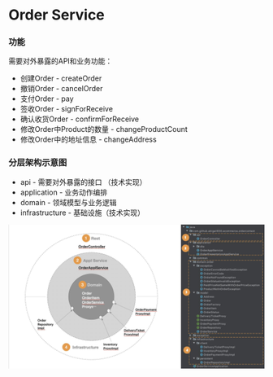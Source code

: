 # Order Service

### 功能

需要对外暴露的API和业务功能：

* 创建Order - createOrder
* 撤销Order - cancelOrder
* 支付Order - pay
* 签收Order - signForReceive
* 确认收货Order - confirmForReceive
* 修改Order中Product的数量 - changeProductCount
* 修改Order中的地址信息 - changeAddress

### 分层架构示意图

* api - 需要对外暴露的接口 （技术实现）
* application - 业务动作编排
* domain - 领域模型与业务逻辑
* infrastructure - 基础设施（技术实现）

![分层架构](layer_arch.jpg)